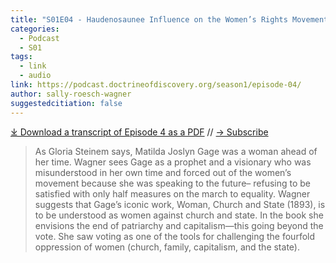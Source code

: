 ```yaml
---
title: "S01E04 - Haudenosaunee Influence on the Women’s Rights Movement with Sally Roesch Wagner"
categories:
  - Podcast
  - S01
tags:
  - link
  - audio
link: https://podcast.doctrineofdiscovery.org/season1/episode-04/
author: sally-roesch-wagner
suggestedcitiation: false
---
```


<div id="buzzsprout-player-11077094"></div><script src="https://www.buzzsprout.com/1926214/11077094-episode-04-haudenosaunee-influence-on-the-women-s-rights-movement.js?container_id=buzzsprout-player-11077094&player=small" type="text/javascript" charset="utf-8"></script>
 
[⤓ Download a transcript of Episode 4 as a PDF](https://podcast.doctrineofdiscovery.org/assets/pdfs/Episode-04-The-Haudenosaunee-influence-womens-movement.pdf) // [→ Subscribe](/subscribe/)


> As Gloria Steinem says, Matilda Joslyn Gage was a woman ahead of her time. Wagner sees Gage as a prophet and a visionary who was misunderstood in her own time and forced out of the women’s movement because she was speaking to the future– refusing to be satisfied with only half measures on the march to equality. Wagner suggests that Gage’s iconic work, Woman, Church and State (1893), is to be understood as women against church and state. In the book she envisions the end of patriarchy and capitalism—this going beyond the vote. She saw voting as one of the tools for challenging the fourfold oppression of women (church, family, capitalism, and the state).
